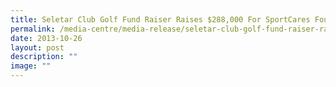 ```yaml
---
title: Seletar Club Golf Fund Raiser Raises $288,000 For SportCares Foundation
permalink: /media-centre/media-release/seletar-club-golf-fund-raiser-raises-288000-for-sportcares/
date: 2013-10-26
layout: post
description: ""
image: ""
---
```


